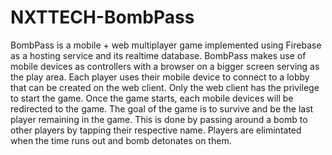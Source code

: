 # NXTTECH-BombPass

BombPass is a mobile + web multiplayer game implemented using Firebase as a hosting service and its realtime database. BombPass makes use of mobile devices as controllers with a browser on a bigger screen serving as the play area. Each player uses their mobile device to connect to a lobby that can be created on the web client. Only the web client has the privilege to start the game. Once the game starts, each mobile devices will be redirected to the game. The goal of the game is to survive and be the last player remaining in the game. This is done by passing around a bomb to other players by tapping their respective name. Players are elimintated when the time runs out and bomb detonates on them. 
